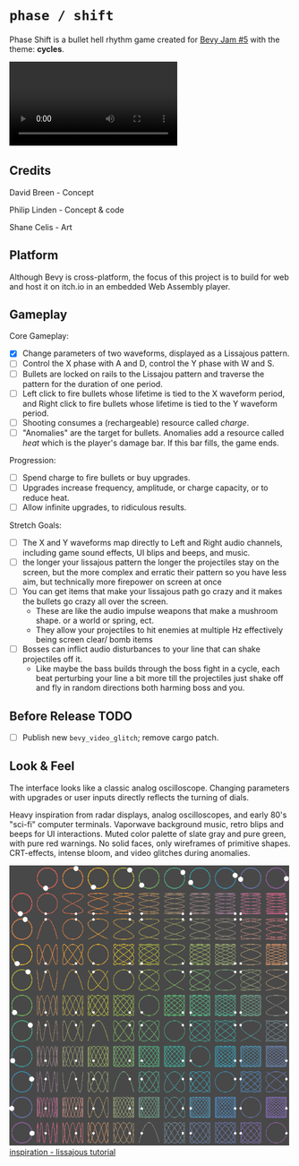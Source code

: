 # `phase / shift`

Phase Shift is a bullet hell rhythm game created for
[Bevy Jam #5](https://itch.io/jam/bevy-jam-5) with the theme: **cycles**.

![demo](doc/assets/dynamic.mp4)

## Credits
David Breen - Concept

Philip Linden - Concept & code

Shane Celis - Art

## Platform
Although Bevy is cross-platform, the focus of this project is to build for web
and host it on itch.io in an embedded Web Assembly player.

## Gameplay
Core Gameplay:

- [x] Change parameters of two waveforms, displayed as a Lissajous pattern.
- [ ] Control the X phase with A and D, control the Y phase with W and S.
- [ ] Bullets are locked on rails to the Lissajou pattern and traverse the pattern
      for the duration of one period.
- [ ] Left click to fire bullets whose lifetime is tied to the X waveform period,
      and Right click to fire bullets whose lifetime is tied to the Y waveform
      period.
- [ ] Shooting consumes a (rechargeable) resource called _charge_.
- [ ] "Anomalies" are the target for bullets. Anomalies add a resource called _heat_
      which is the player's damage bar. If this bar fills, the game ends.

Progression:

- [ ] Spend charge to fire bullets or buy upgrades.
- [ ] Upgrades increase frequency, amplitude, or charge capacity, or to reduce heat.
- [ ] Allow infinite upgrades, to ridiculous results.

Stretch Goals:

- [ ] The X and Y waveforms map directly to Left and Right audio channels, including
      game sound effects, UI blips and beeps, and music.
- [ ] the longer your lissajous pattern the longer the projectiles stay on the
      screen, but the more complex and erratic their pattern so you have less aim,
      but technically more firepower on screen at once
- [ ] You can get items that make your lissajous path go crazy and it makes the
      bullets go crazy all over the screen.
    - These are like the audio impulse weapons that make a mushroom shape. or a
      world or spring, ect.
    - They allow your projectiles to hit enemies at multiple Hz effectively
      being screen clear/ bomb items
- [ ] Bosses can inflict audio disturbances to your line that can shake projectiles
      off it.
    - Like maybe the bass builds through the boss fight in a cycle, each beat
      perturbing your line a bit more till the projectiles just shake off and
      fly in random directions both harming boss and you.

## Before Release TODO

- [ ] Publish new `bevy_video_glitch`; remove cargo patch.

## Look & Feel
The interface looks like a classic analog oscilloscope. Changing parameters with
upgrades or user inputs directly reflects the turning of dials.

Heavy inspiration from radar displays, analog oscilloscopes, and early 80's
"sci-fi" computer terminals. Vaporwave background music, retro blips and beeps
for UI interactions. Muted color palette of slate gray and pure green, with pure
red warnings. No solid faces, only wireframes of primitive shapes. CRT-effects,
intense bloom, and video glitches during anomalies.

![inspiration 3](doc/assets/lissajous.gif)
[inspiration - lissajous tutorial](https://www.youtube.com/watch?v=t6nGiBzGLD8)
